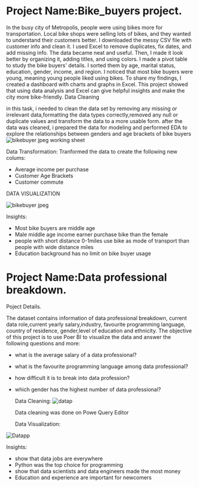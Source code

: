# Project Name:Bike_buyers project.

In the busy city of Metropolis, people were using bikes more for transportation. Local bike shops were selling lots of bikes, and they wanted to understand their customers better. I downloaded the messy CSV file with customer info and clean it. I used Excel to remove duplicates, fix dates, and add missing info. The data became neat and useful. Then, I made it look better by organizing it, adding titles, and using colors. I made a pivot table to study the bike buyers' details. I sorted them by age, marital status, education, gender, income, and region. I noticed that most bike buyers were young, meaning young people liked using bikes. To share my findings, I created a dashboard with charts and graphs in Excel. This project showed that using data analysis and Excel can give helpful insights and make the city more bike-friendly.
Data Cleaning

in this task, i needed to clean the data set by removing any missing or irrelevant data,formatting the data types correctly,removed any null or duplicate values and transform the data to a more usable form. after the data was cleaned, i prepared the data for modeling and performed EDA to explore  the relationships between genders and age brackets of bike buyers
![bikebuyer jpeg working sheet](https://github.com/Ohlight10/Portfolioprojects/assets/132715415/132a67a5-9925-4fe3-8111-77b16ee1e57c)

Data Transformation:
Tranformed the data to create the following new colums:
* Average income per purchase
* Customer Age Brackets
* Customer commute

DATA VISUALIZATION

![bikebuyer jpeg](https://github.com/Ohlight10/Portfolioprojects/assets/132715415/41d28821-38c4-4e3f-8b6d-2bd2f539f075)


Insights:
* Most bike buyers are middle age
* Male middle age income earner purchase bike than the female
* people with short distance 0-1miles use bike as mode of transport than people with wide distance miles
* Education background has no limit on bike buyer usage







# Project Name:Data professional breakdown.

Poject Details.

The dataset contains information of data professional breakdown, current data role,current yearly salary,industry,  favourite programming language, country of residence, gender,level of education and ethnicity. The objective of this project is to use Poer BI to visualize the data and answer the following questions and more:
* what is the average salary of a data professional?
* what is the favourite programming language among data professional?
* how difficult it is to break into data profession?
* which gender has the highest number of data professional?


  Data Cleaning:
  ![datap](https://github.com/Ohlight10/Portfolioprojects/assets/132715415/dce9b5ac-8de2-4289-9446-98bbd9e6f2cc)

  Data cleaning  was done on Powe Query Editor
  
  Data Visualization:

 ![Datapp](https://github.com/Ohlight10/Portfolioprojects/assets/132715415/5048d43b-cb8a-4ece-858f-dfb137fcdf28)

 Insights:

 * show that data jobs are everywhere
 * Python was the top choice for programming
 * show that data scientists and data engineers made the most money
 * Education and experience are important for newcomers
   

